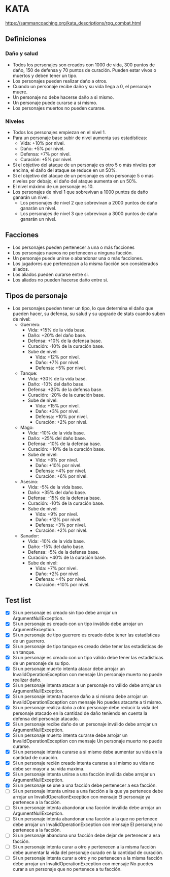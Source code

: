 # KATA

https://sammancoaching.org/kata_descriptions/rpg_combat.html

## Definiciones

### Daño y salud

* Todos los personajes son creados con 1000 de vida, 300 puntos de daño, 150 de defensa y 70 puntos de curación. Pueden estar vivos o muertos y deben tener un tipo.
* Los personajes pueden realizar daño a otros.
* Cuando un personaje recibe daño y su vida llega a 0, el personaje muere.
* Un personaje no debe hacerse daño a si mismo.
* Un personaje puede curarse a si mismo.
* Los personajes muertos no pueden curarse.

### Niveles

* Todos los personajes empiezan en el nivel 1.
* Para un personaje base subir de nivel aumenta sus estadísticas:
  * Vida: +10% por nivel.
  * Daño: +5% por nivel.
  * Defensa: +7% por nivel.
  * Curación: +5% por nivel.
* Si el objetivo del ataque de un personaje es otro 5 o más niveles por encima, el daño del ataque se reduce en un 50%.
* Si el objetivo del ataque de un personaje es otro personaje 5 o más niveles por debajo, el daño del ataque aumenta en
  un 50%.
* El nivel máximo de un personaje es 10.
* Los personajes de nivel 1 que sobrevivan a 1000 puntos de daño ganarán un nivel.
  * Los personajes de nivel 2 que sobrevivan a 2000 puntos de daño ganarán un nivel.
  * Los personajes de nivel 3 que sobrevivan a 3000 puntos de daño ganarán un nivel.

## Facciones

* Los personajes pueden pertenecer a una o más facciones
* Los personajes nuevos no pertenecen a ninguna facción.
* Un personaje puede unirse o abandonar una o más facciones.
* Los jugadores que pertenezcan a la misma facción son considerados aliados.
* Los aliados pueden curarse entre si.
* Los aliados no pueden hacerse daño entre si.

## Tipos de personaje

* Los personajes pueden tener un tipo, lo que determina el daño que pueden hacer, su defensa, su salud y su upgrade de stats cuando suben de nivel:
    * Guerrero:
      * Vida: +15% de la vida base.
      * Daño: +20% del daño base.
      * Defensa: +10% de la defensa base.
      * Curación: -10% de la curación base.
      * Sube de nivel:
        * Vida: +12% por nivel.
        * Daño: +7% por nivel.
        * Defensa: +5% por nivel.
    * Tanque:
      * Vida: +30% de la vida base.
      * Daño: -10% del daño base.
      * Defensa: +25% de la defensa base.
      * Curación: -20% de la curación base.
      * Sube de nivel:
        * Vida: +15% por nivel.
        * Daño: +3% por nivel.
        * Defensa: +10% por nivel.
        * Curación: +2% por nivel.
    * Mago:
      * Vida: -10% de la vida base.
      * Daño: +25% del daño base.
      * Defensa: -10% de la defensa base.
      * Curación: +10% de la curación base.
      * Sube de nivel:
        * Vida: +8% por nivel.
        * Daño: +10% por nivel.
        * Defensa: +4% por nivel.
        * Curación: +6% por nivel.
    * Asesino:
      * Vida: -5% de la vida base.
      * Daño: +35% del daño base.
      * Defensa: -15% de la defensa base.
      * Curación: -10% de la curación base.
      * Sube de nivel:
        * Vida: +9% por nivel.
        * Daño: +12% por nivel.
        * Defensa: +3% por nivel.
        * Curación: +2% por nivel.
    * Sanador:
      * Vida: -10% de la vida base.
      * Daño: -15% del daño base.
      * Defensa: -5% de la defensa base.
      * Curación: +40% de la curación base.
      * Sube de nivel:
        * Vida: +7% por nivel.
        * Daño: +2% por nivel.
        * Defensa: +4% por nivel.
        * Curación: +10% por nivel.

## Test list
- [X] Si un personaje es creado sin tipo debe arrojar un ArgumentNullException.
- [X] Si un personaje es creado con un tipo inválido debe arrojar un ArgumentException.
- [X] Si un personaje de tipo guerrero es creado debe tener las estadísticas de un guerrero.
- [X] Si un personaje de tipo tanque es creado debe tener las estadísticas de un tanque.
- [X] Si un personaje es creado con un tipo válido debe tener las estadísticas de un personaje de su tipo.
- [X] Si un personaje muerto intenta atacar debe arrojar un InvalidOperationException con mensaje Un personaje muerto no puede realizar daño.
- [X] Si un personaje intenta atacar a un personaje no válido debe arrojar un ArgumentNullException.
- [X] Si un personaje intenta hacerse daño a si mismo debe arrojar un InvalidOperationException con mensaje No puedes atacarte a ti mismo.
- [X] Si un personaje realiza daño a otro personaje debe reducir la vida del personaje atacado en la cantidad de daño teniendo en cuenta la defensa del personaje atacado.
- [X] Si un personaje recibe daño de un personaje inválido debe arrojar un ArgumentNullException.
- [X] Si un personaje muerto intenta curarse debe arrojar un InvalidOperationException con mensaje Un personaje muerto no puede curarse.
- [X] Si un personaje intenta curarse a si mismo debe aumentar su vida en la cantidad de curación.
- [X] Si un personaje recién creado intenta curarse a si mismo su vida no debe ser mayor a su vida maxima.
- [X] Si un personaje intenta unirse a una facción inválida debe arrojar un ArgumentNullException.
- [X] Si un personaje se une a una facción debe pertenecer a esa facción.
- [ ] Si un personaje intenta unirse a una facción a la que ya pertenece debe arrojar un InvalidOperationException con mensaje El personaje ya pertenece a la facción.
- [ ] Si un personaje intenta abandonar una facción inválida debe arrojar un ArgumentNullException.
- [ ] Si un personaje intenta abandonar una facción a la que no pertenece debe arrojar un InvalidOperationException con mensaje El personaje no pertenece a la facción.
- [ ] Si un personaje abandona una facción debe dejar de pertenecer a esa facción.
- [ ] Si un personaje intenta curar a otro y pertenecen a la misma facción debe aumentar la vida del personaje curado en la cantidad de curación.
- [ ] Si un personaje intenta curar a otro y no pertenecen a la misma facción debe arrojar un InvalidOperationException con mensaje No puedes curar a un personaje que no pertenece a tu facción.

